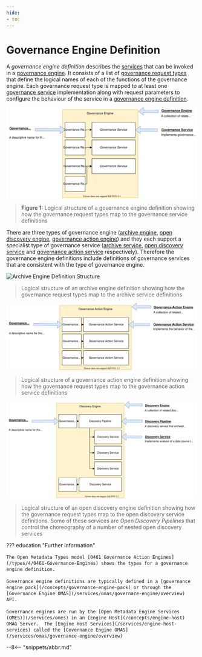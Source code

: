 ```yaml
---
hide:
- toc
---
```


<!-- SPDX-License-Identifier: CC-BY-4.0 -->
<!-- Copyright Contributors to the ODPi Egeria project. -->



# Governance Engine Definition

A *governance engine definition* describes the [services](/concepts/governance-service) that can be invoked in a [governance engine](/concepts/governance-engine).  It consists of a list of [governance request types](/concepts/governance-request-type) that define the logical names of each of the functions of the governance engine.  Each governance request type is mapped to at least one [governance service](/concepts/governance-service) implementation along with request parameters to configure the behaviour of the service in a [governance engine definition](/concepts/governance-engine).

![Governance Engine Definition Structure](/guides/developer/open-metadata-archives/governance-engine-definition.svg)
> **Figure 1:** Logical structure of a governance engine definition showing how the governance request types map to the governance service definitions

There are three types of governance engine ([archive engine](/concepts/archive-engine), [open discovery engine](/concepts/open-discovery-engine), [governance action engine](/concepts/governance-action-engine)) and they each support a specialist type of governance service ([archive service](/guides/developer/archive-services/overview), [open discovery service](/guides/developer/open-discovery-services/overview) and [governance action service](/guides/developer/governance-action-services/overview) respectively).  Therefore the governance engine definitions include definitions of governance services that are consistent with the type of governance engine.

![Archive Engine Definition Structure](/guides/developer/open-metadata-archives/archive-engine-definition.svg)
> Logical structure of an archive engine definition showing how the governance request types map to the archive service definitions

![Governance Action Engine Definition Structure](/guides/developer/open-metadata-archives/governance-action-engine-definition.svg)
> Logical structure of a governance action engine definition showing how the governance request types map to the governance action service definitions

![Open Discovery Engine Definition Structure](/guides/developer/open-metadata-archives/open-discovery-engine-definition.svg)
> Logical structure of an open discovery engine definition showing how the governance request types map to the open discovery service definitions.  Some of these services are *Open Discovery Pipelines* that control the choreography of a number of nested open discovery services


??? education "Further information"

    The Open Metadata Types model [0461 Governance Action Engines](/types/4/0461-Governance-Engines) shows the types for a governance engine definition.
    
    Governance engine definitions are typically defined in a [governance engine pack](/concepts/governance-engine-pack) or through the [Governance Engine OMAS](/services/omas/governace-engine/overview) API.

    Governance engines are run by the [Open Metadata Engine Services (OMES)](/services/omes) in an [Engine Host](/concepts/engine-host) OMAG Server.  The [Engine Host Services](/services/engine-host-services) called the [Governance Engine OMAS](/services/omas/governance-engine/overview)
  


--8<-- "snippets/abbr.md"